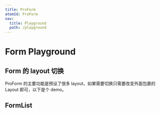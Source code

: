 ```yaml
---
title: ProForm
atomId: ProForm
nav:
  title: Playground
  path: /playground
---
```


# Form Playground

## Form 的 layout 切换

ProForm 的主要功能是预设了很多 layout，如果需要切换只需要改变外面包裹的 Layout 即可，以下是个 demo。

<code src="../../packages/form/src/demos/layout-change.tsx" ></code>

## FormList

<code src="../../packages/form/src/components/List/demos/customize.tsx" title="ProForm.List" ></code>
